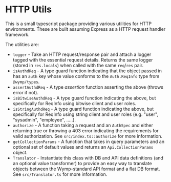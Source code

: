 # HTTP Utils

This is a small typescript package providing various utilities for HTTP environments. These are
built assuming Express as a HTTP request handler framework.

The utilities are:

- `logger` - Take an HTTP request/response pair and attach a logger tagged with the essential
  request details. Returns the same logger (stored in `res.locals`) when called with the same
  `req`/`res` pair.
- `isAuthdReq` - A type guard function indicating that the object passed in has an `auth` key
  whose value conforms to the `Auth.ReqInfo` type from `@wymp/types`.
- `assertAuthdReq` - A type _assertion_ function asserting the above (throws error if not).
- `isBitwiseAuthdReq` - A type guard function indicating the above, but specifically for ReqInfo
  using bitwise client and user roles.
- `isStringAuthdReq` - A type guard function indicating the above, but specifically for ReqInfo
  using string client and user roles (e.g. "user", "sysadmin", "employee", .....).
- `authorize` - A function taking a request and an `AuthSpec` and either returning true or throwing
  a 403 error indicating the requirements for valid authorization. See `src/index.ts::authorize`
  for more information.
- `getCollectionParams` - A function that takes in query parameters and an optional set of default
  values and returns an `Api.CollectionParams` object.
- `Translator` - Instantiate this class with DB and API data definitions (and an optional value
  transformer) to provide an easy way to translate objects between the Wymp-standard API format
  and a flat DB format. See `src/Translator.ts` for more information.

